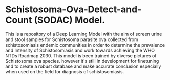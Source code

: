 # Schistosoma-Ova-Detect-and-Count (SODAC) Model.
This is a repository of a Deep Learning Model with the aim of screen urine and stool samples for Schistosoma parasite ova collected from schistosomiasis endemic communities in order to determine the prevalence and Intensity of Schistosomiasis and work towards achieving the WHO NTDs Roadmap 2030.
This model is been trained by diverse pictures of Schistosoma ova species. however it's still in development for finetuning and to create a robust database and make accurate conclusion especially when used on the field for diagnosis of schistosomiasis.
